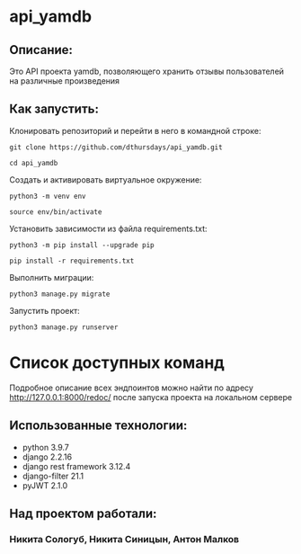 # api_yamdb
## Описание:
Это API проекта yamdb, позволяющего хранить отзывы пользователей на различные произведения

## Как запустить:

Клонировать репозиторий и перейти в него в командной строке:

```
git clone https://github.com/dthursdays/api_yamdb.git
```

```
cd api_yamdb
```

Cоздать и активировать виртуальное окружение:

```
python3 -m venv env
```

```
source env/bin/activate
```

Установить зависимости из файла requirements.txt:

```
python3 -m pip install --upgrade pip
```

```
pip install -r requirements.txt
```

Выполнить миграции:

```
python3 manage.py migrate
```

Запустить проект:

```
python3 manage.py runserver
```

# Список доступных команд
Подробное описание всех эндпоинтов можно найти по адресу http://127.0.0.1:8000/redoc/ после запуска проекта на локальном сервере
## Использованные технологии:

- python 3.9.7
- django 2.2.16
- django rest framework 3.12.4
- django-filter 21.1
- pyJWT 2.1.0

## Над проектом работали:

### Никита Сологуб, Никита Синицын, Антон Малков
